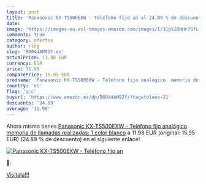 ```yaml
---
layout: post
title: 'Panasonic KX-TS500EXW - Teléfono fijo an al 24.89 % de descuento'
date: 
image: 'https://images-eu.ssl-images-amazon.com/images/I/31p%2BWHr7GfL._SL200_.jpg'
comments: true
category: ofertas
author: ring
slug: 'B0044AM92Y-es'
actualPrice: 11.98 EUR
currency: EUR
price: 11.98
comparePrice: 15.95 EUR
prodname: 'Panasonic KX-TS500EXW - Teléfono fijo analógico  memoria de llamadas realizadas: 1   color blanco'
country: 'es'
flag: '🇪🇸'
buyurl: 'https://www.amazon.es/dp/B0044AM92Y/?tag=tolees-21'
descuento: '24.89'
average: '11.98'
---
```


Ahora mismo tienes [Panasonic KX-TS500EXW - Teléfono fijo analógico  memoria de llamadas realizadas: 1   color blanco](https://www.amazon.es/dp/B0044AM92Y/?tag=tolees-21) a 11.98 EUR (original: 15.95 EUR) (24.89 %  de descuento) en el siguiente enlace!

[![Panasonic KX-TS500EXW - Teléfono fijo an](https://images-eu.ssl-images-amazon.com/images/I/31p%2BWHr7GfL._SL200_.jpg)](https://www.amazon.es/dp/B0044AM92Y/?tag=tolees-21)

🔎:


[Visítala!!!](https://www.amazon.es/dp/B0044AM92Y/?tag=tolees-21)
